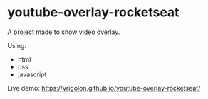 # youtube-overlay-rocketseat

A project made to show video overlay.

Using:
* html
* css
* javascript


Live demo: https://vrigolon.github.io/youtube-overlay-rocketseat/
